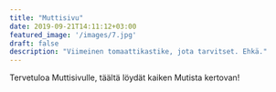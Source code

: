 ```yaml
---
title: "Muttisivu"
date: 2019-09-21T14:11:12+03:00
featured_image: '/images/7.jpg'
draft: false
description: "Viimeinen tomaattikastike, jota tarvitset. Ehkä."
---
```

Tervetuloa Muttisivulle, täältä löydät kaiken Mutista kertovan!